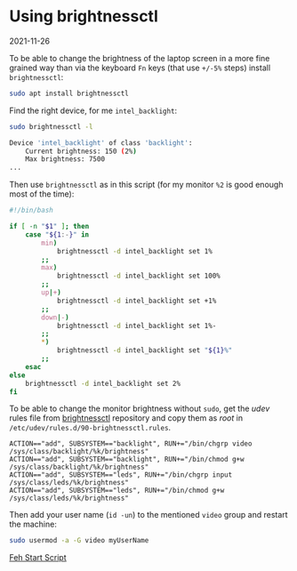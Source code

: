 # Using brightnessctl

2021-11-26

<!--- tags: linux -->

To be able to change the brightness of the laptop screen in a more fine grained way than via the keyboard `Fn` keys (that use `+/-5%` steps) install `brightnessctl`:

```bash
sudo apt install brightnessctl
```

Find the right device, for me `intel_backlight`:

```bash
sudo brightnessctl -l

Device 'intel_backlight' of class 'backlight':
	Current brightness: 150 (2%)
	Max brightness: 7500
...
```

Then use `brightnessctl` as in this script (for my monitor `%2` is good enough most of the time):

```bash
#!/bin/bash

if [ -n "$1" ]; then
    case "${1:-}" in
        min)
            brightnessctl -d intel_backlight set 1%
        ;;
        max)
            brightnessctl -d intel_backlight set 100%
        ;;
        up|+)
            brightnessctl -d intel_backlight set +1%
        ;;
        down|-)
            brightnessctl -d intel_backlight set 1%-
        ;;
        *)
            brightnessctl -d intel_backlight set "${1}%"
        ;;
    esac
else
    brightnessctl -d intel_backlight set 2%
fi
``` 

To be able to change the monitor brightness without `sudo`, get the *udev* rules file from [brightnessctl](https://github.com/Hummer12007/brightnessctl/blob/master/90-brightnessctl.rules) repository and copy them as *root* in `/etc/udev/rules.d/90-brightnessctl.rules`.

```udev
ACTION=="add", SUBSYSTEM=="backlight", RUN+="/bin/chgrp video /sys/class/backlight/%k/brightness"
ACTION=="add", SUBSYSTEM=="backlight", RUN+="/bin/chmod g+w /sys/class/backlight/%k/brightness"
ACTION=="add", SUBSYSTEM=="leds", RUN+="/bin/chgrp input /sys/class/leds/%k/brightness"
ACTION=="add", SUBSYSTEM=="leds", RUN+="/bin/chmod g+w /sys/class/leds/%k/brightness"
```

Then add your user name (`id -un`) to the mentioned `video` group and restart the machine:

```bash
sudo usermod -a -G video myUserName
```

<ins class='nfooter'><a rel='next' id='fnext' href='#blog/2021/2021-11-25-Feh-Start-Script.md'>Feh Start Script</a></ins>
